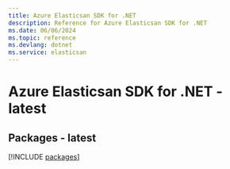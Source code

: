 ```yaml
---
title: Azure Elasticsan SDK for .NET
description: Reference for Azure Elasticsan SDK for .NET
ms.date: 06/06/2024
ms.topic: reference
ms.devlang: dotnet
ms.service: elasticsan
---
```

# Azure Elasticsan SDK for .NET - latest
## Packages - latest
[!INCLUDE [packages](elasticsan-index.md)]